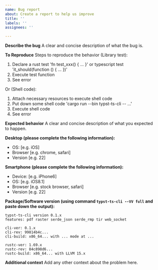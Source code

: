 ```yaml
---
name: Bug report
about: Create a report to help us improve
title: ''
labels: ''
assignees: ''

---
```


**Describe the bug**
A clear and concise description of what the bug is.

**To Reproduce**
Steps to reproduce the behavior (Library test):
1. Declare a rust test 'fn test_xxx() { ... }' or typescript test 'it_should(function () { ... })'
2. Execute test function
3. See error

Or (Shell code):

1. Attach necessary resources to execute shell code
2. Put down some shell code 'cargo run --bin typst-ts-cli -- ...'
3. Execute shell code
4. See error

**Expected behavior**
A clear and concise description of what you expected to happen.

**Desktop (please complete the following information):**
 - OS: [e.g. iOS]
 - Browser [e.g. chrome, safari]
 - Version [e.g. 22]

**Smartphone (please complete the following information):**
 - Device: [e.g. iPhone6]
 - OS: [e.g. iOS8.1]
 - Browser [e.g. stock browser, safari]
 - Version [e.g. 22]

**Package/Software version (using command `typst-ts-cli --VV full` and paste down the output):**
```plain
typst-ts-cli version 0.1.x
features: pdf raster serde_json serde_rmp tir web_socket

cli-ver: 0.1.x
cli-rev: 99814b4c...
cli-build: x86_64... with ... mode at ...

rustc-ver: 1.69.x
rustc-rev: 84c898d6...
rustc-build: x86_64... with LLVM 15.x
```

**Additional context**
Add any other context about the problem here.
